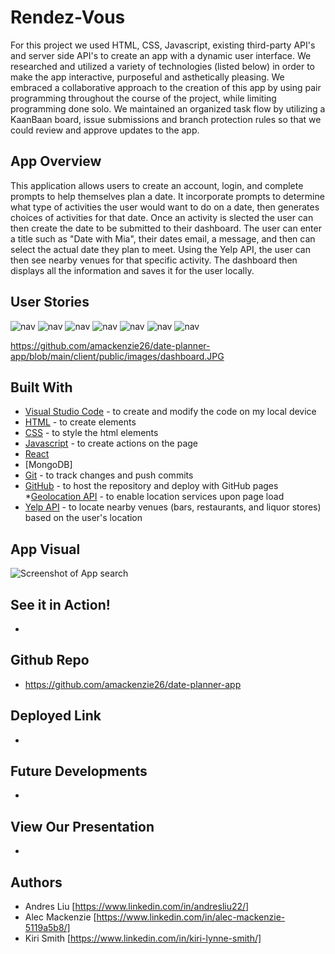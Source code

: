 # Rendez-Vous
For this project we used HTML, CSS, Javascript, existing third-party API's and server side API's to create an app with a dynamic user interface. We researched and utilized a variety of technologies (listed below) in order to make the app interactive, purposeful and asthetically pleasing. We embraced a collaborative approach to the creation of this app by using pair programming throughout the course of the project, while limiting programming done solo. We maintained an organized task flow by utilizing a KaanBaan board, issue submissions and branch protection rules so that we could review and approve updates to the app.

## App Overview
This application allows users to create an account, login, and complete prompts to help themselves plan a date. It incorporate prompts to determine what type of activities the user would want to do on a date, then generates choices of activities for that date. Once an activity is slected the user can then create the date to be submitted to their dashboard. The user can enter a title such as "Date with Mia", their dates email, a message, and then can select the actual date they plan to meet. Using the Yelp API, the user can then see nearby venues for that specific activity. The dashboard then displays all the information and saves it for the user locally. 

## User Stories
![nav](./public/images/login.JPG) 
![nav](./public/images/signup.JPG) 
![nav](./public/images/dashboard.JPG) 
![nav](./public/images/prompts.JPG) 
![nav](./public/images/suggestion.JPG) 
![nav](./public/images/modal.JPG) 
![nav](./public/images/yelpapi.JPG) 

https://github.com/amackenzie26/date-planner-app/blob/main/client/public/images/dashboard.JPG


## Built With
* [Visual Studio Code](https://code.visualstudio.com/) - to create and modify the code on my local device
* [HTML](https://developer.mozilla.org/en-US/docs/Web/HTML) - to create elements
* [CSS](https://developer.mozilla.org/en-US/docs/Web/CSS) - to style the html elements
* [Javascript](https://www.javascript.com/) - to create actions on the page
* [React]()
* [MongoDB]
* [Git](https://git-scm.com/) - to track changes and push commits
* [GitHub](github.com) - to host the repository and deploy with GitHub pages
*[Geolocation API](https://developer.mozilla.org/en-US/docs/Web/API/Geolocation_API) - to enable location services upon page load
* [Yelp API](https://www.yelp.com/developers) - to locate nearby venues (bars, restaurants, and liquor stores) based on the user's location

## App Visual
<img src="assets\images\AppSnip.JPG" alt="Screenshot of App search"> 

## See it in Action!
* [](Enjoy!)

## Github Repo
* https://github.com/amackenzie26/date-planner-app

## Deployed Link
* [](#)

## Future Developments
* 

## View Our Presentation
* [](#)

## Authors
* Andres Liu [https://www.linkedin.com/in/andresliu22/]
* Alec Mackenzie [https://www.linkedin.com/in/alec-mackenzie-5119a5b8/]
* Kiri Smith [https://www.linkedin.com/in/kiri-lynne-smith/]
